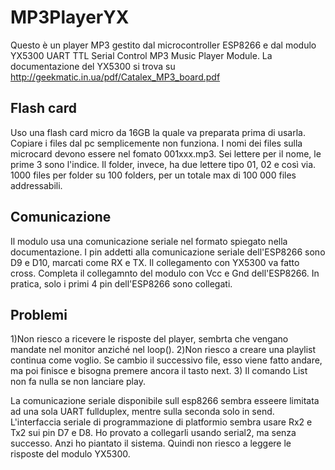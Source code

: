 # MP3PlayerYX
Questo è un player MP3 gestito dal microcontroller ESP8266 e dal modulo 
YX5300 UART TTL Serial Control MP3 Music Player Module.
La documentazione del YX5300 si trova su http://geekmatic.in.ua/pdf/Catalex_MP3_board.pdf

## Flash card
Uso una flash card micro da 16GB la quale va preparata prima di usarla.
Copiare i files dal pc semplicemente non funziona.
I nomi dei files sulla microcard devono essere nel fomato
001xxx.mp3. Sei lettere per il nome, le prime 3 sono l'indice.
Il folder, invece, ha due lettere tipo 01, 02 e così via.
1000 files per folder su 100 folders, per un totale max di 100 000 files
addressabili.

## Comunicazione
Il modulo usa una comunicazione seriale nel formato spiegato nella documentazione.
I pin addetti alla comunicazione seriale dell'ESP8266 sono D9 e D10, marcati come RX e TX.
Il collegamento con YX5300 va fatto cross. Completa il collegamnto del modulo con Vcc e Gnd
dell'ESP8266. In pratica, solo i primi 4 pin dell'ESP8266 sono collegati.

## Problemi
1)Non riesco a ricevere le risposte del player, sembrta che vengano mandate nel 
monitor anziché nel loop().
2)Non riesco a creare una playlist continua come voglio. Se cambio il 
successivo file, esso viene fatto andare, ma poi finisce e bisogna premere
ancora il tasto next.
3) Il comando List non fa nulla se non lanciare play.

La comunicazione seriale disponibile sull esp8266 sembra esseere limitata
ad una sola UART fullduplex, mentre sulla seconda solo in send.
L'interfaccia seriale di programmazione di platformio sembra  usare Rx2 e Tx2
sui pin D7 e D8. Ho provato a collegarli usando serial2, ma senza successo.
Anzi ho piantato il sistema. Quindi non riesco a leggere le risposte del modulo
YX5300.


